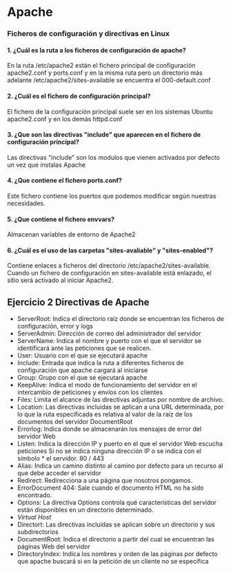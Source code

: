 # Apache

### Ficheros de configuración y directivas en Linux
#### 1. ¿Cuál es la ruta a los ficheros de configuración de apache?  
En la ruta /etc/apache2 están el fichero principal de configuración apache2.conf y ports.conf y en la misma ruta pero un directorio más adelante /etc/apache2/sites-available se encuentra el 000-default.conf
#### 2. ¿Cuál es el fichero de configuración principal?  
El fichero de la configuración principal suele ser en los sistemas Ubuntu apache2.conf y en los demás httpd.conf
#### 3. ¿Que son las directivas "include" que aparecen en el fichero de configuración principal?  
Las directivas "include" son los modulos que vienen activados por defecto un vez que instalas Apache
#### 4. ¿Que contiene el fichero ports.conf?  
Este fichero contiene los puertos que podemos modificar según nuestras necesidades.
#### 5. ¿Que contiene el fichero envvars?  
Almacenan variables de entorno de Apache2
#### 6. ¿Cuál es el uso de las carpetas "sites-avaliable" y "sites-enabled"?  
Contiene enlaces a ficheros del directorio /etc/apache2/sites-available. Cuando un fichero de configuración en sites-available está enlazado, el sitio será activado al iniciar Apache2.

## Ejercicio 2 Directivas de Apache

- ServerRoot: Indica el directorio raíz donde se encuentran los ficheros de configuración, error y logs
- ServerAdmin: Dirección de correo del administrador del servidor
- ServerName: Indica el nombre y puerto con el que el servidor se identificará ante las peticiones que se realicen.
- User: Usuario con el que se ejecutará apache
- Include: Entrada que indica la ruta a diferentes ficheros de configuración que apache cargará al iniciarse
- Group: Grupo con el que se ejecutará apache
- KeepAlive: Indica el modo de funcionamiento del servidor en el intercambio de peticiones y envíos con los clientes
- Files: Limita el alcance de las directivas adjuntas por nombre de archivo.
- Location: Las directivas incluidas se aplican a una URL determinada, por lo que la ruta especificada es relativa al valor de la raíz de los documentos del servidor DocumentRoot
- Errorlog: Indica donde se almacenarán los mensajes de error del servidor Web
- Listen: Indica la dirección IP y puerto en el que el servidor Web escucha peticiones Si no se indica ninguna dirección IP o se indica con el símbolo * el servidor. 80 / 443
- Alias: Indica un camino distinto al camino por defecto para un recurso al que debe acceder el servidor
- Redirect: Redirecciona a una página que nosotros pongamos.
- ErrorDocument 404: Sale cuando el documento HTML no ha sido encontrado.
- Options: La directiva Options controla qué características del servidor están disponibles en un directorio determinado.
- *<Virtualhost> Virtual Host</Virtualhost>*
- <Directory>Directort</Directory>: Las directivas incluidas se aplican sobre un directorio y sus subdirectorios
- DocumentRoot: Indica el directorio a partir del cual se encuentran las páginas Web del servidor	
- DirectoryIndex: Indica los nombres y orden de las páginas por defecto que apache buscará si en la petición de un cliente no se especifica
